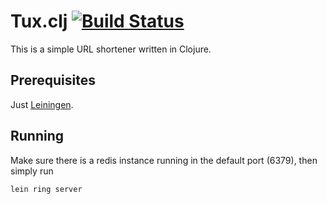 # Tux.clj [![Build Status](https://travis-ci.org/rill-event-sourcing/rill.svg?branch=travis-ci)](https://travis-ci.org/rill-event-sourcing/rill)

This is a simple URL shortener written in Clojure.

## Prerequisites

Just [Leiningen][1].

[1]: https://github.com/technomancy/leiningen

## Running

Make sure there is a redis instance running in the default port
(6379), then simply run

    lein ring server

